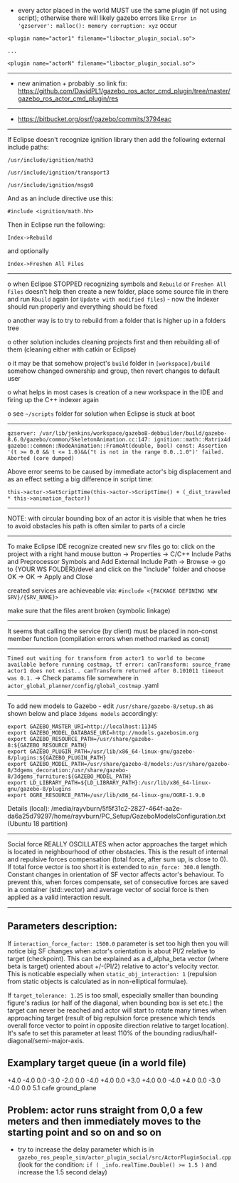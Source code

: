 * every actor placed in the world MUST use the same plugin (if not using script); otherwise there will likely gazebo errors like `Error in 'gzserver': malloc(): memory corruption: xyz` occur

`<plugin name="actor1" filename="libactor_plugin_social.so">`

`...`

`<plugin name="actorN" filename="libactor_plugin_social.so">`

***

* new animation + probably .so link fix:
https://github.com/DavidPL1/gazebo_ros_actor_cmd_plugin/tree/master/gazebo_ros_actor_cmd_plugin/res

***

* https://bitbucket.org/osrf/gazebo/commits/3794eac

***

If Eclipse doesn't recognize ignition library then add the following external include paths:

`/usr/include/ignition/math3`

`/usr/include/ignition/transport3`

`/usr/include/ignition/msgs0`

And as an include directive use this:

`#include <ignition/math.hh>`

Then in Eclipse run the following:

`Index->Rebuild `

and optionally 

`Index->Freshen All Files`

***

o when Eclipse STOPPED recognizing symbols and `Rebuild` or `Freshen All Files` doesn't help then create a new folder, place some source file in there and run `Rbuild` again (or `Update with modified files`) - now the Indexer should run properly and everything should be fixed

o another way is to try to rebuild from a folder that is higher up in a folders tree

o other solution includes cleaning projects first and then rebuilding all of them (cleaning either with catkin or Eclipse)

o it may be that somehow project's `build` folder in `[workspace]/build` somehow changed ownership and group, then revert changes to default user 

o what helps in most cases is creation of a new workspace in the IDE and firing up the C++ indexer again

o see `~/scripts` folder for solution when Eclipse is stuck at boot


***

`gzserver: /var/lib/jenkins/workspace/gazebo8-debbuilder/build/gazebo-8.6.0/gazebo/common/SkeletonAnimation.cc:147: ignition::math::Matrix4d gazebo::common::NodeAnimation::FrameAt(double, bool) const: Assertion '(t >= 0.0 && t <= 1.0)&&("t is not in the range 0.0..1.0")' failed.
Aborted (core dumped)`

Above error seems to be caused by immediate actor's big displacement and as an effect setting a big difference in script time:

`this->actor->SetScriptTime(this->actor->ScriptTime() + (_dist_traveled * this->animation_factor))`

***

NOTE: with circular bounding box of an actor it is visible that when he tries to avoid obstacles his path is often similar to parts of a circle


***

To make Eclipse IDE recognize created new srv files go to:
click on the project with a right hand mouse button -> Properties -> C/C++ Include Paths and Preprocessor Symbols
and Add External Include Path -> Browse -> go to {YOUR WS FOLDER}/devel and click on the "include" folder and choose OK -> OK -> Apply and Close

created services are achieveable via: 
`#include <{PACKAGE DEFINING NEW SRV}/{SRV_NAME}>`

make sure that the files arent broken (symbolic linkage)

***

It seems that calling the service (by client) must be placed in non-const member function (compilation errors when method marked as const)


***

`Timed out waiting for transform from actor1 to world to become available before running costmap, tf error: canTransform: source_frame actor1 does not exist.. canTransform returned after 0.101011 timeout was 0.1.` -> Check params file somewhere in `actor_global_planner/config/global_costmap` .yaml


***

To add new models to Gazebo - edit `/usr/share/gazebo-8/setup.sh` as shown below and place `3dgems models` accordingly:

	export GAZEBO_MASTER_URI=http://localhost:11345
	export GAZEBO_MODEL_DATABASE_URI=http://models.gazebosim.org
	export GAZEBO_RESOURCE_PATH=/usr/share/gazebo-8:${GAZEBO_RESOURCE_PATH}
	export GAZEBO_PLUGIN_PATH=/usr/lib/x86_64-linux-gnu/gazebo-8/plugins:${GAZEBO_PLUGIN_PATH}
	export GAZEBO_MODEL_PATH=/usr/share/gazebo-8/models:/usr/share/gazebo-8/3dgems_decoration:/usr/share/gazebo-8/3dgems_furniture:${GAZEBO_MODEL_PATH}
	export LD_LIBRARY_PATH=${LD_LIBRARY_PATH}:/usr/lib/x86_64-linux-gnu/gazebo-8/plugins
	export OGRE_RESOURCE_PATH=/usr/lib/x86_64-linux-gnu/OGRE-1.9.0

Details (local): /media/rayvburn/5f5f31c2-2827-464f-aa2e-da6a25d79297/home/rayvburn/PC_Setup/GazeboModelsConfiguration.txt (Ubuntu 18 partition)

***

Social force REALLY OSCILLATES when actor approaches the target which is located in neighbourhood of other obstacles. This is the result of internal and repulsive forces compensation (total force, after sum up, is close to 0). If total force vector is too short it is extended to `min_force: 300.0` length. Constant changes in orientation of SF vector affects actor's behaviour. To prevent this, when forces compensate, set of consecutive forces are saved in a container (std::vector) and average vector of social force is then applied as a valid interaction result.

***

## Parameters description:

If `interaction_force_factor: 1500.0` parameter is set too high then you will notice big SF changes when actor's orientation is about PI/2 relative to target (checkpoint). This can be explained as a d_alpha_beta vector (where beta is target) oriented about +/-(PI/2) relative to actor's velocity vector. This is noticable especially when `static_obj_interaction: 1` (repulsion from static objects is calculated as in non-elliptical formulae).

If `target_tolerance: 1.25` is too small, especially smaller than bounding figure's radius (or half of the diagonal, when bounding box is set etc.) the target can never be reached and actor will start to rotate many times when approaching target (result of big repulsion force presence which tends overall force vector to point in opposite direction relative to target location). It's safe to set this parameter at least 110% of the bounding radius/half-diagonal/semi-major-axis.


## Examplary target queue (in a world file)

<plugin name='actor1_plugin' filename='libactor_plugin_social.so'>
        <target>
          <point>+4.0 -4.0 0.0</point>
          <point>-3.0 -2.0 0.0</point>
          <point>-4.0 +4.0 0.0</point>
          <point>+3.0 +4.0 0.0</point>
          <point>-4.0 +4.0 0.0</point>
          <point>-3.0 -4.0 0.0</point>
        </target>
        <animation_factor>5.1</animation_factor>
        <ignore_obstacles>
          <model>cafe</model>
          <model>ground_plane</model>
        </ignore_obstacles>
</plugin>	

## Problem: actor runs straight from 0,0 a few meters and then immediately moves to the starting point and so on and so on

- try to increase the delay parameter which is in `gazebo_ros_people_sim/actor_plugin_social/src/ActorPluginSocial.cpp` (look for the condition: `if ( _info.realTime.Double() >= 1.5 )` and increase the 1.5 second delay)